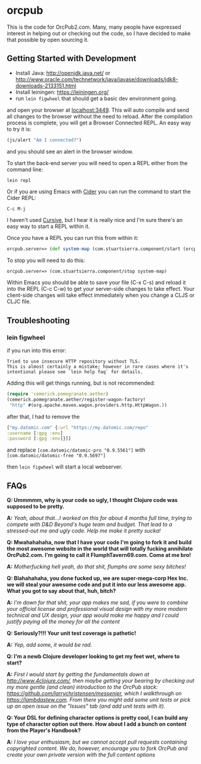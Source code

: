 # orcpub

This is the code for OrcPub2.com. Many, many people have expressed interest in helping out or checking out the code, so I have decided to make that possible by open sourcing it.

## Getting Started with Development

- Install Java: http://openjdk.java.net/ or http://www.oracle.com/technetwork/java/javase/downloads/jdk8-downloads-2133151.html
- Install leiningen: https://leiningen.org/
- run `lein figwheel`
that should get a basic dev environment going.

and open your browser at [localhost:3449](http://localhost:3449/).
This will auto compile and send all changes to the browser without the
need to reload. After the compilation process is complete, you will
get a Browser Connected REPL. An easy way to try it is:

```clojure
(js/alert "Am I connected?")
```

and you should see an alert in the browser window.

To start the back-end server you will need to open a REPL either from the command line:
```
lein repl
```
Or if you are using Emacs with [Cider](https://cider.readthedocs.io/en/latest/) you can run the command to start the Cider REPL:
```
C-c M-j
```
I haven't used [Cursive](https://cursive-ide.com/), but I hear it is really nice and I'm sure there's an easy way to start a REPL within it.
    
Once you have a REPL you can run this from within it:

```clojure
orcpub.server=> (def system-map (com.stuartsierra.component/start (orcpub.system/system :dev)))
```
    
To stop you will need to do this:

```clojure
orcpub.server=> (com.stuartsierra.component/stop system-map)
```
    
Within Emacs you should be able to save your file (C-x C-s) and reload it into the REPL (C-c C-w) to get your server-side changes to take effect. Your client-side changes will take effect immediately when you change a CLJS or CLJC file.

## Troubleshooting

### lein figwheel

if you run into this error:
```
Tried to use insecure HTTP repository without TLS.
This is almost certainly a mistake; however in rare cases where it's
intentional please see `lein help faq` for details.
```

Adding this will get things running, but is not recommended:

```clojure
(require 'cemerick.pomegranate.aether)
(cemerick.pomegranate.aether/register-wagon-factory!
 "http" #(org.apache.maven.wagon.providers.http.HttpWagon.))
```

after that, I had to remove the

```clojure
["my.datomic.com" {:url "https://my.datomic.com/repo"
:username [:gpg :env]
:password [:gpg :env]}]]
```
and replace `[com.datomic/datomic-pro "0.9.5561"]` with `[com.datomic/datomic-free "0.9.5697"]`

then `lein figwheel` will start a local webserver.

## FAQs
**Q: Ummmmm, why is your code so ugly, I thought Clojure code was supposed to be pretty.** 

**A:** *Yeah, about that...I worked on this for about 4 months full time, trying to compete with D&D Beyond's huge team and budget. That lead to a stressed-out me and ugly code. Help me make it pretty sucka!*


**Q: Mwahahahaha, now that I have your code I'm going to fork it and build the most awesome website in the world that will totally fucking annihilate OrcPub2.com. I'm going to call it FlumphTavern69.com. Come at me bro!**

**A:** *Motherfucking hell yeah, do that shit, flumphs are some sexy bitches!*


**Q: Blahahahaha, you done fucked up, we are super-mega-corp Hex Inc. we will steal your awesome code and put it into our less awesome app. What you got to say about that, huh, bitch?**

**A:** *I'm down for that shit, your app makes me sad, if you were to combine your official license and professional visual design with my more modern technical and UX design, your app would make me happy and I could justify paying all the money for all the content* 


**Q: Seriously?!!! Your unit test coverage is pathetic!**

**A:** *Yep, add some, it would be rad.*


**Q: I'm a newb Clojure developer looking to get my feet wet, where to start?**

**A:** *First I would start by getting the fundamentals down at http://www.4clojure.com/, then maybe getting your bearing by checking out my more gentle (and clean) introduction to the OrcPub stack: https://github.com/larrychristensen/messenjer, which I walkthrough on https://lambdastew.com. From there you might add some unit tests or pick up an open issue on the "Issues" tab (and add unit tests with it).*


**Q: Your DSL for defining character options is pretty cool, I can build any type of character option out there. How about I add a bunch on content from the Player's Handbook?**

**A:** *I love your enthusiasm, but we cannot accept pull requests containing copyrighted content. We do, however, encourage you to fork OrcPub and create your own private version with the full content options*
